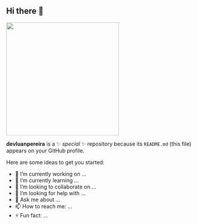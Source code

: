 ## Hi there 👋

  <img width="300em" src="https://github-readme-stats.vercel.app/api/top-langs/?username=devluanpereira&show_icons=true&theme=radical&layout=compact&locale=en&langs_count=10&hide_border=true"/>

**devluanpereira** is a ✨ _special_ ✨ repository because its `README.md` (this file) appears on your GitHub profile.

Here are some ideas to get you started:

- 🔭 I’m currently working on ...
- 🌱 I’m currently learning ...
- 👯 I’m looking to collaborate on ...
- 🤔 I’m looking for help with ...
- 💬 Ask me about ...
- 📫 How to reach me: ...
- ⚡ Fun fact: ...

